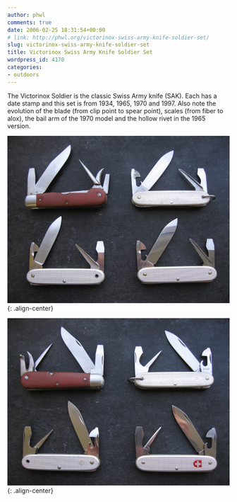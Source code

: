 ```yaml
---
author: phwl
comments: true
date: 2006-02-25 18:31:54+00:00
# link: http://phwl.org/victorinox-swiss-army-knife-soldier-set/
slug: victorinox-swiss-army-knife-soldier-set
title: Victorinox Swiss Army Knife Soldier Set
wordpress_id: 4170
categories:
- outdoors
---
```


The Victorinox Soldier is the classic Swiss Army knife (SAK). Each has a date stamp and this set is from 1934, 1965, 1970 and 1997. Also note the evolution of the blade (from clip point to spear point), scales (from fiber to alox), the bail arm of the 1970 model and the hollow rivet in the 1965 version.

![](/assets/images/2018/10/soldierset-back.jpg){: .align-center}

![](/assets/images/2018/10/soliderset-front.jpg){: .align-center}

